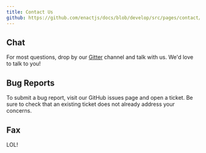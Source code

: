 ```yaml
---
title: Contact Us
github: https://github.com/enactjs/docs/blob/develop/src/pages/contact/index.md
---
```


## Chat

For most questions, drop by our [Gitter](https://gitter.im/EnactJS/Lobby/~chat#share) channel and talk with us. We'd love to talk to you!

## Bug Reports

To submit a bug report, visit our GitHub issues page and open a ticket. Be sure to check that an existing ticket does not already address your concerns.

## Fax

LOL!
